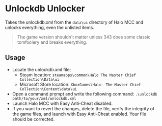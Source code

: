 # Unlockdb Unlocker
Takes the unlockdb.xml from the `data\ui` directory of Halo MCC and unlocks everything, even the unlisted items.
> The game version shouldn't matter unless 343 does some classic tomfoolery and breaks everything.

## Usage
- Locate the unlockdb.xml file; 
    - Steam location: `steamapps\common\Halo The Master Chief Collection\Data\ui`
    - Microsoft Store location: `XboxGames\Halo- The Master Chief Collection\Content\data\ui`
- Open a command prompt and write the following command: `.\unlockdb path/to/your/xml/unlockdb.xml`
- Launch Halo MCC with Easy Anti-Cheat disabled.
- If you want to revert the changes, delete the file, verify the integrity of the game files, and launch with Easy Anti-Cheat enabled. Your file should be corrected.

